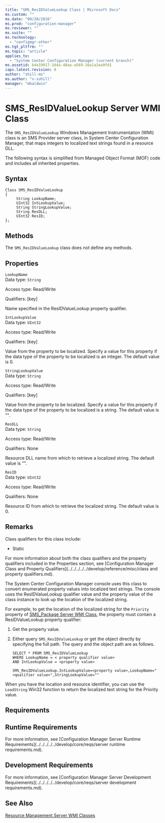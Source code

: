 ```yaml
---
title: "SMS_ResIDValueLookup Class | Microsoft Docs"
ms.custom: ""
ms.date: "09/20/2016"
ms.prod: "configuration-manager"
ms.reviewer: ""
ms.suite: ""
ms.technology:
  - "configmgr-other"
ms.tgt_pltfrm: ""
ms.topic: "article"
applies_to:
  - "System Center Configuration Manager (current branch)"
ms.assetid: b4e19017-3d4a-48aa-a569-16a1a3aa9fd1
caps.latest.revision: 8
author: "shill-ms"
ms.author: "v-suhill"
manager: "mbaldwin"
---
```

# SMS_ResIDValueLookup Server WMI Class
The `SMS_ResIDValueLookup` Windows Management Instrumentation (WMI) class is an SMS Provider server class, in System Center Configuration Manager, that maps integers to localized text strings found in a resource DLL.  

 The following syntax is simplified from Managed Object Format (MOF) code and includes all inherited properties.  

## Syntax  

```  
Class SMS_ResIDValueLookup   
{  
     String LookupName;  
     UInt32 IntLookupValue;  
     String StringLookupValue;  
     String ResDLL;  
     UInt32 ResID;  
};  
```  

## Methods  
 The `SMS_ResIDValueLookup` class does not define any methods.  

## Properties  
 `LookupName`  
 Data type: `String`  

 Access type: Read/Write  

 Qualifiers: [key]  

 Name specified in the ResIDValueLookup property qualifier.  

 `IntLookupValue`  
 Data type: `UInt32`  

 Access type: Read/Write  

 Qualifiers: [key]  

 Value from the property to be localized. Specify a value for this property if the data type of the property to be localized is an integer. The default value is 0.  

 `StringLookupValue`  
 Data type: `String`  

 Access type: Read/Write  

 Qualifiers: [key]  

 Value from the property to be localized. Specify a value for this property if the data type of the property to be localized is a string. The default value is "".  

 `ResDLL`  
 Data type: `String`  

 Access type: Read/Write  

 Qualifiers: None  

 Resource DLL name from which to retrieve a localized string. The default value is "".  

 `ResID`  
 Data type: `UInt32`  

 Access type: Read/Write  

 Qualifiers: None  

 Resource ID from which to retrieve the localized string. The default value is 0.  

## Remarks  
 Class qualifiers for this class include:  

-   Static  

 For more information about both the class qualifiers and the property qualifiers included in the Properties section, see [Configuration Manager Class and Property Qualifiers](../../../../../develop/reference/misc/class and property qualifiers.md).  

 The System Center Configuration Manager console uses this class to convert enumerated property values into localized text strings. The console uses the ResIDValueLookup qualifier value and the property value of the class instance to look up the location of the localized string.  

 For example, to get the location of the localized string for the `Priority` property of [SMS_Package Server WMI Class](../../../../../develop/reference/core/servers/configure/sms_package-server-wmi-class.md), the property must contain a ResIDValueLookup property qualifier:  

1.  Get the property value.  

2.  Either query `SMS_ResIDValueLookup` or get the object directly by specifying the full path. The query and the object path are as follows.  

    ```  
    SELECT * FROM SMS_ResIDValueLookup  
    WHERE LookupName = < property qualifier value>  
    AND IntLookupValue = <property value>  

    SMS_ResIDValueLookup.IntLookupValue=<property value>,LookupName="<qualifier value>",StringLookupValue=""  
    ```  

 When you have the location and resource identifier, you can use the `LoadString` Win32 function to return the localized text string for the Priority value.  

## Requirements  

## Runtime Requirements  
 For more information, see [Configuration Manager Server Runtime Requirements](../../../../../develop/core/reqs/server runtime requirements.md).  

## Development Requirements  
 For more information, see [Configuration Manager Server Development Requirements](../../../../../develop/core/reqs/server development requirements.md).  

## See Also  
 [Resource Management Server WMI Classes](../../../../../develop/reference/core/clients/manage/configuration-manager-resource-management-server-wmi-classes.md)
